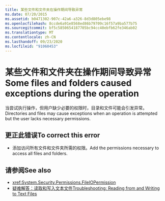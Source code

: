 ```yaml
---
title: 某些文件和文件夹在操作期间导致异常
ms.date: 07/20/2015
ms.assetid: b0471302-907c-42a6-a326-8d3d805ebe98
ms.openlocfilehash: 8ccde6a91e8568ed86b79709c16f57a9ba577b75
ms.sourcegitcommit: bf5c5850654187705bc94cc40ebfb62fe346ab02
ms.translationtype: MT
ms.contentlocale: zh-CN
ms.lasthandoff: 09/23/2020
ms.locfileid: "91060453"
---
```

# <a name="some-files-and-folders-caused-exceptions-during-the-operation"></a><span data-ttu-id="c0034-102">某些文件和文件夹在操作期间导致异常</span><span class="sxs-lookup"><span data-stu-id="c0034-102">Some files and folders caused exceptions during the operation</span></span>

<span data-ttu-id="c0034-103">当尝试执行操作，但用户缺少必要的权限时，目录和文件可能会引发异常。</span><span class="sxs-lookup"><span data-stu-id="c0034-103">Directories and files may cause exceptions when an operation is attempted but the user lacks necessary permissions.</span></span>  
  
## <a name="to-correct-this-error"></a><span data-ttu-id="c0034-104">更正此错误</span><span class="sxs-lookup"><span data-stu-id="c0034-104">To correct this error</span></span>  
  
- <span data-ttu-id="c0034-105">添加访问所有文件和文件夹所需的权限。</span><span class="sxs-lookup"><span data-stu-id="c0034-105">Add the permissions necessary to access all files and folders.</span></span>  
  
## <a name="see-also"></a><span data-ttu-id="c0034-106">请参阅</span><span class="sxs-lookup"><span data-stu-id="c0034-106">See also</span></span>

- <xref:System.Security.Permissions.FileIOPermission>
- [<span data-ttu-id="c0034-107">疑难解答：读取和写入文本文件</span><span class="sxs-lookup"><span data-stu-id="c0034-107">Troubleshooting: Reading from and Writing to Text Files</span></span>](../developing-apps/programming/drives-directories-files/troubleshooting-reading-from-and-writing-to-text-files.md)
